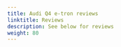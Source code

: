 ```yaml
---
title: Audi Q4 e-tron reviews
linktitle: Reviews
description: See below for reviews
weight: 80
---
```

